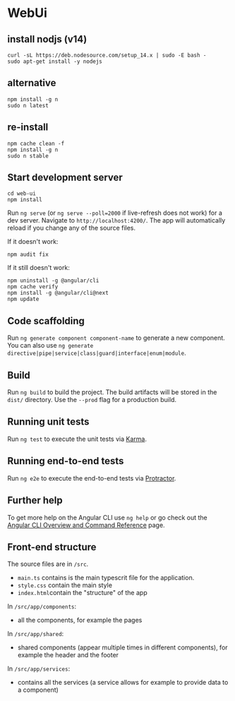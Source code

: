 # WebUi

## install nodjs (v14)

`curl -sL https://deb.nodesource.com/setup_14.x | sudo -E bash -`\
`sudo apt-get install -y nodejs`

## alternative
`npm install -g n`\
`sudo n latest`

## re-install
`npm cache clean -f`\
`npm install -g n`\
`sudo n stable`

## Start development server

`cd web-ui`\
`npm install`

Run `ng serve` (or `ng serve --poll=2000` if live-refresh does not work) for a dev server. Navigate to `http://localhost:4200/`. The app will automatically reload if you change any of the source files.

If it doesn't work:

`npm audit fix`

If it still doesn't work:

`npm uninstall -g @angular/cli`\
`npm cache verify`\
`npm install -g @angular/cli@next`\
 `npm update`

## Code scaffolding

Run `ng generate component component-name` to generate a new component. You can also use `ng generate directive|pipe|service|class|guard|interface|enum|module`.

## Build

Run `ng build` to build the project. The build artifacts will be stored in the `dist/` directory. Use the `--prod` flag for a production build.

## Running unit tests

Run `ng test` to execute the unit tests via [Karma](https://karma-runner.github.io).

## Running end-to-end tests

Run `ng e2e` to execute the end-to-end tests via [Protractor](http://www.protractortest.org/).

## Further help

To get more help on the Angular CLI use `ng help` or go check out the [Angular CLI Overview and Command Reference](https://angular.io/cli) page.

## Front-end structure

The source files are in `/src`.
- `main.ts` contains is the main typescrit file for the application.
- `style.css` contain the main style
- `index.html`contain the "structure" of the app

In `/src/app/components`:
- all the components, for example the pages

In `/src/app/shared`:
- shared components (appear multiple times in different components), for example the header and the footer

In `/src/app/services`:
- contains all the services (a service allows for example to provide data to a component)

